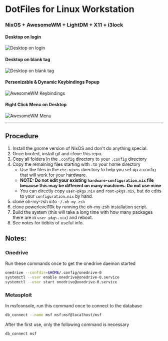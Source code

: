 # DotFiles for Linux Workstation
### NixOS + AwesomeWM + LightDM + X11 + i3lock
#### Desktop on login
![Desktop on login](https://github.com/christensenjairus/NixOS-Config/blob/main/desktop%20screenshot.png)
#### Desktop on blank tag
![Desktop on blank tag](https://github.com/christensenjairus/NixOS-Config/blob/main/desktop%20screenshot2.png)
#### Personizable & Dynamic Keybindings Popup
![AwesomeWM Keybindings](https://github.com/christensenjairus/NixOS-Config/blob/main/keybindings.png)
#### Right Click Menu on Desktop
![AwesomeWM Menu](https://github.com/christensenjairus/NixOS-Config/blob/main/menu%20screenshot.png)
* * *
## Procedure
1) Install the gnome version of NixOS and don't do anything special.
2) Once booted, install git and clone this repo.
3) Copy all folders in the `.config` directory to your `.config` directory
4) Copy the remaining files starting with . to your home directory
      - Use the files in the `etc.nixos` directory to help you set up a config that will work for your hardware.
      - **NOTE: Do not edit your existing `hardware-configuration.nix` file because this may be different on many machines. Do not use mine**
      - You can directly copy `user-pkgs.nix` and `root-pkgs.nix`, but do edits to your `configuration.nix` by hand. 
5) clone oh-my-zsh into `~/.oh-my-zsh` <TODO>
6) clone powerlevel10k by running the oh-my-zsh installation script. <TODO>
5) Build the system (this will take a long time with how many packages there are in `user-pkgs.nix`) and reboot.
6) See notes for tidbits of useful info.

## Notes:
### Onedrive
Run these commands once to get the onedrive daemon started
```bash
onedrive --confdir=$HOME/.config/onedrive-0
systemctl --user enable onedrive@onedrive-0.service
systemctl --user start onedrive@onedrive-0.service
```
### Metasploit
In msfconsole, run this command once to connect to the database
```bash
db_connect --name msf msf:msf@localhost/msf
```
After the first use, only the following command is necessary
```bash
db_connect msf
```
